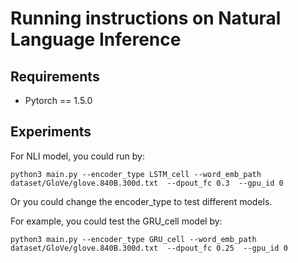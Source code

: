 # Running instructions on Natural Language Inference
## Requirements
- Pytorch == 1.5.0

## Experiments

For NLI model, you could run by:
```
python3 main.py --encoder_type LSTM_cell --word_emb_path dataset/GloVe/glove.840B.300d.txt  --dpout_fc 0.3  --gpu_id 0 
```
Or you could change the encoder_type to test different models.

For example, you could test the GRU_cell model by:
```
python3 main.py --encoder_type GRU_cell --word_emb_path dataset/GloVe/glove.840B.300d.txt  --dpout_fc 0.25  --gpu_id 0 
```
